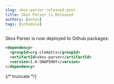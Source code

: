 ```yaml
---
slug: skos-parser-released-post
title: Skos Parser is Released
authors: [anton]
tags: [schedule]
---
```


Skos Parser is now deployed to Github packages:

```xml
<dependency>
  <groupId>org.clematis</groupId>
  <artifactId>skos-parser</artifactId>
  <version>1.0-SNAPSHOT</version>
</dependency>
```

{/* truncate */}